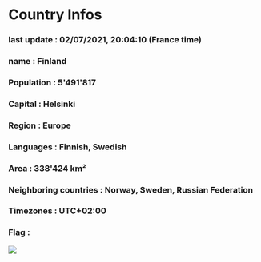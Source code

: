 # Country  Infos
### last update : 02/07/2021, 20:04:10 (France time)

### name : Finland
### Population : 5'491'817
### Capital : Helsinki
### Region : Europe
### Languages : Finnish, Swedish
### Area : 338'424 km²
### Neighboring countries : Norway, Sweden, Russian Federation
### Timezones : UTC+02:00

### Flag :
![](https://restcountries.eu/data/fin.svg)